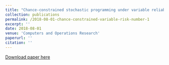 ```yaml
---
title: "Chance-constrained stochastic programming under variable reliability levels with an application to humanitarian relief network design"
collection: publications
permalink: /2018-08-01-chance-constrained-variable-risk-number-1
excerpt: ''
date: 2018-08-01
venue: 'Computers and Operations Research'
paperurl: ''
citation: ''
---
```


[Download paper here](https://doi.org/10.1016/j.cor.2018.03.011)

